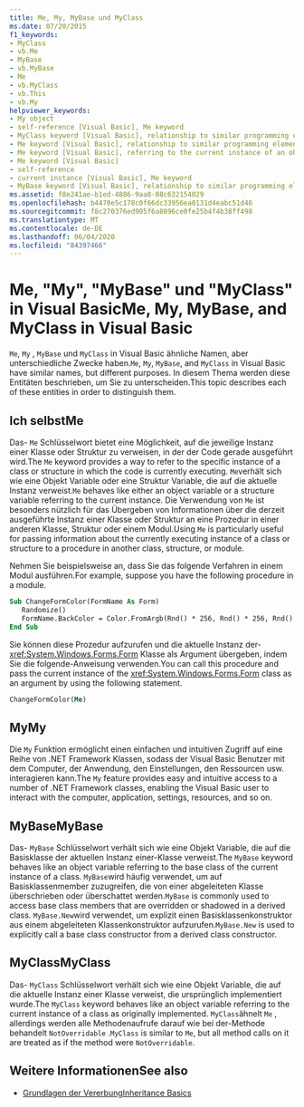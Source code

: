 ```yaml
---
title: Me, My, MyBase und MyClass
ms.date: 07/20/2015
f1_keywords:
- MyClass
- vb.Me
- MyBase
- vb.MyBase
- Me
- vb.MyClass
- vb.This
- vb.My
helpviewer_keywords:
- My object
- self-reference [Visual Basic], Me keyword
- MyClass keyword [Visual Basic], relationship to similar programming elements
- Me keyword [Visual Basic], relationship to similar programming elements
- Me keyword [Visual Basic], referring to the current instance of an object
- Me keyword [Visual Basic]
- self-reference
- current instance [Visual Basic], Me keyword
- MyBase keyword [Visual Basic], relationship to similar programming elements
ms.assetid: f8e241ae-b1ed-4886-9aa0-08c632154029
ms.openlocfilehash: b4470e5c178c0f66dc33956ea0131d4eabc51d46
ms.sourcegitcommit: f8c270376ed905f6a8896ce0fe25b4f4b38ff498
ms.translationtype: MT
ms.contentlocale: de-DE
ms.lasthandoff: 06/04/2020
ms.locfileid: "84397466"
---
```

# <a name="me-my-mybase-and-myclass-in-visual-basic"></a><span data-ttu-id="7891f-102">Me, "My", "MyBase" und "MyClass" in Visual Basic</span><span class="sxs-lookup"><span data-stu-id="7891f-102">Me, My, MyBase, and MyClass in Visual Basic</span></span>
<span data-ttu-id="7891f-103">`Me`, `My` , `MyBase` und `MyClass` in Visual Basic ähnliche Namen, aber unterschiedliche Zwecke haben.</span><span class="sxs-lookup"><span data-stu-id="7891f-103">`Me`, `My`, `MyBase`, and `MyClass` in Visual Basic have similar names, but different purposes.</span></span> <span data-ttu-id="7891f-104">In diesem Thema werden diese Entitäten beschrieben, um Sie zu unterscheiden.</span><span class="sxs-lookup"><span data-stu-id="7891f-104">This topic describes each of these entities in order to distinguish them.</span></span>  
  
## <a name="me"></a><span data-ttu-id="7891f-105">Ich selbst</span><span class="sxs-lookup"><span data-stu-id="7891f-105">Me</span></span>  
 <span data-ttu-id="7891f-106">Das- `Me` Schlüsselwort bietet eine Möglichkeit, auf die jeweilige Instanz einer Klasse oder Struktur zu verweisen, in der der Code gerade ausgeführt wird.</span><span class="sxs-lookup"><span data-stu-id="7891f-106">The `Me` keyword provides a way to refer to the specific instance of a class or structure in which the code is currently executing.</span></span> <span data-ttu-id="7891f-107">`Me`verhält sich wie eine Objekt Variable oder eine Struktur Variable, die auf die aktuelle Instanz verweist.</span><span class="sxs-lookup"><span data-stu-id="7891f-107">`Me` behaves like either an object variable or a structure variable referring to the current instance.</span></span> <span data-ttu-id="7891f-108">Die Verwendung von `Me` ist besonders nützlich für das Übergeben von Informationen über die derzeit ausgeführte Instanz einer Klasse oder Struktur an eine Prozedur in einer anderen Klasse, Struktur oder einem Modul.</span><span class="sxs-lookup"><span data-stu-id="7891f-108">Using `Me` is particularly useful for passing information about the currently executing instance of a class or structure to a procedure in another class, structure, or module.</span></span>  
  
 <span data-ttu-id="7891f-109">Nehmen Sie beispielsweise an, dass Sie das folgende Verfahren in einem Modul ausführen.</span><span class="sxs-lookup"><span data-stu-id="7891f-109">For example, suppose you have the following procedure in a module.</span></span>  
  
```vb  
Sub ChangeFormColor(FormName As Form)  
   Randomize()  
   FormName.BackColor = Color.FromArgb(Rnd() * 256, Rnd() * 256, Rnd() * 256)  
End Sub  
```  
  
 <span data-ttu-id="7891f-110">Sie können diese Prozedur aufzurufen und die aktuelle Instanz der- <xref:System.Windows.Forms.Form> Klasse als Argument übergeben, indem Sie die folgende-Anweisung verwenden.</span><span class="sxs-lookup"><span data-stu-id="7891f-110">You can call this procedure and pass the current instance of the <xref:System.Windows.Forms.Form> class as an argument by using the following statement.</span></span>  
  
```vb  
ChangeFormColor(Me)  
```  
  
## <a name="my"></a><span data-ttu-id="7891f-111">My</span><span class="sxs-lookup"><span data-stu-id="7891f-111">My</span></span>  
 <span data-ttu-id="7891f-112">Die `My` Funktion ermöglicht einen einfachen und intuitiven Zugriff auf eine Reihe von .NET Framework Klassen, sodass der Visual Basic Benutzer mit dem Computer, der Anwendung, den Einstellungen, den Ressourcen usw. interagieren kann.</span><span class="sxs-lookup"><span data-stu-id="7891f-112">The `My` feature provides easy and intuitive access to a number of .NET Framework classes, enabling the Visual Basic user to interact with the computer, application, settings, resources, and so on.</span></span>  
  
## <a name="mybase"></a><span data-ttu-id="7891f-113">MyBase</span><span class="sxs-lookup"><span data-stu-id="7891f-113">MyBase</span></span>  
 <span data-ttu-id="7891f-114">Das- `MyBase` Schlüsselwort verhält sich wie eine Objekt Variable, die auf die Basisklasse der aktuellen Instanz einer-Klasse verweist.</span><span class="sxs-lookup"><span data-stu-id="7891f-114">The `MyBase` keyword behaves like an object variable referring to the base class of the current instance of a class.</span></span> <span data-ttu-id="7891f-115">`MyBase`wird häufig verwendet, um auf Basisklassenmember zuzugreifen, die von einer abgeleiteten Klasse überschrieben oder überschattet werden.</span><span class="sxs-lookup"><span data-stu-id="7891f-115">`MyBase` is commonly used to access base class members that are overridden or shadowed in a derived class.</span></span> <span data-ttu-id="7891f-116">`MyBase.New`wird verwendet, um explizit einen Basisklassenkonstruktor aus einem abgeleiteten Klassenkonstruktor aufzurufen.</span><span class="sxs-lookup"><span data-stu-id="7891f-116">`MyBase.New` is used to explicitly call a base class constructor from a derived class constructor.</span></span>  
  
## <a name="myclass"></a><span data-ttu-id="7891f-117">MyClass</span><span class="sxs-lookup"><span data-stu-id="7891f-117">MyClass</span></span>  
 <span data-ttu-id="7891f-118">Das- `MyClass` Schlüsselwort verhält sich wie eine Objekt Variable, die auf die aktuelle Instanz einer Klasse verweist, die ursprünglich implementiert wurde.</span><span class="sxs-lookup"><span data-stu-id="7891f-118">The `MyClass` keyword behaves like an object variable referring to the current instance of a class as originally implemented.</span></span> <span data-ttu-id="7891f-119">`MyClass`ähnelt `Me` , allerdings werden alle Methodenaufrufe darauf wie bei der-Methode behandelt `NotOverridable` .</span><span class="sxs-lookup"><span data-stu-id="7891f-119">`MyClass` is similar to `Me`, but all method calls on it are treated as if the method were `NotOverridable`.</span></span>  
  
## <a name="see-also"></a><span data-ttu-id="7891f-120">Weitere Informationen</span><span class="sxs-lookup"><span data-stu-id="7891f-120">See also</span></span>

- [<span data-ttu-id="7891f-121">Grundlagen der Vererbung</span><span class="sxs-lookup"><span data-stu-id="7891f-121">Inheritance Basics</span></span>](../language-features/objects-and-classes/inheritance-basics.md)
